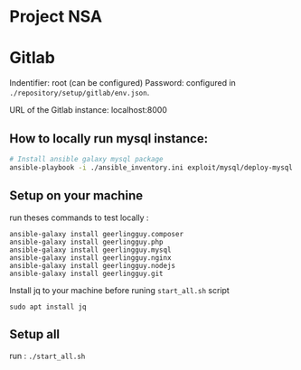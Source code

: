 # Project NSA

# Gitlab

Indentifier: root (can be configured)
Password: configured in `./repository/setup/gitlab/env.json`.  

URL of the Gitlab instance: localhost:8000

## How to locally run mysql instance:

```bash
# Install ansible galaxy mysql package
ansible-playbook -i ./ansible_inventory.ini exploit/mysql/deploy-mysql.yml
```

## Setup on your machine

run theses commands to test locally : 
```
ansible-galaxy install geerlingguy.composer
ansible-galaxy install geerlingguy.php
ansible-galaxy install geerlingguy.mysql
ansible-galaxy install geerlingguy.nginx
ansible-galaxy install geerlingguy.nodejs
ansible-galaxy install geerlingguy.git
```

Install jq to your machine before runing `start_all.sh` script
```
sudo apt install jq
```

## Setup all

run : 
```./start_all.sh```

